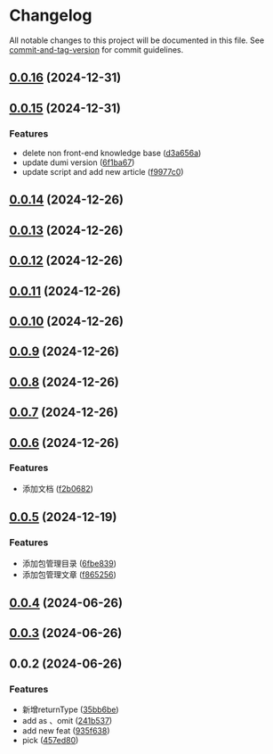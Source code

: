 # Changelog

All notable changes to this project will be documented in this file. See [commit-and-tag-version](https://github.com/absolute-version/commit-and-tag-version) for commit guidelines.

## [0.0.16](https://github.com/dai1254473705/fe-interview/compare/v0.0.15...v0.0.16) (2024-12-31)

## [0.0.15](https://github.com/dai1254473705/fe-interview/compare/v0.0.14...v0.0.15) (2024-12-31)


### Features

* delete non front-end knowledge base ([d3a656a](https://github.com/dai1254473705/fe-interview/commit/d3a656a59fe365e193cd3b496c4d9ab2ff755822))
* update dumi version ([6f1ba67](https://github.com/dai1254473705/fe-interview/commit/6f1ba674cece291efeffb2aed8d3ccc0d5e11bd5))
* update script and add new article ([f9977c0](https://github.com/dai1254473705/fe-interview/commit/f9977c0f73b2f87c4606fc97fd21442d2d95b33c))

## [0.0.14](https://github.com/dai1254473705/fe-interview/compare/v0.0.13...v0.0.14) (2024-12-26)

## [0.0.13](https://github.com/dai1254473705/fe-interview/compare/v0.0.12...v0.0.13) (2024-12-26)

## [0.0.12](https://github.com/dai1254473705/fe-interview/compare/v0.0.11...v0.0.12) (2024-12-26)

## [0.0.11](https://github.com/dai1254473705/fe-interview/compare/v0.0.10...v0.0.11) (2024-12-26)

## [0.0.10](https://github.com/dai1254473705/fe-interview/compare/v0.0.9...v0.0.10) (2024-12-26)

## [0.0.9](https://github.com/dai1254473705/fe-interview/compare/v0.0.8...v0.0.9) (2024-12-26)

## [0.0.8](https://github.com/dai1254473705/fe-interview/compare/v0.0.7...v0.0.8) (2024-12-26)

## [0.0.7](https://github.com/dai1254473705/fe-interview/compare/v0.0.6...v0.0.7) (2024-12-26)

## [0.0.6](https://github.com/dai1254473705/fe-interview/compare/v0.0.5...v0.0.6) (2024-12-26)


### Features

* 添加文档 ([f2b0682](https://github.com/dai1254473705/fe-interview/commit/f2b068226e8fd4c4c25d6d8d9ff7947d18f0845e))

## [0.0.5](https://github.com/dai1254473705/fe-interview/compare/v0.0.4...v0.0.5) (2024-12-19)


### Features

* 添加包管理目录 ([6fbe839](https://github.com/dai1254473705/fe-interview/commit/6fbe8391e58cb3c92ef90d3c538309f97954347d))
* 添加包管理文章 ([f865256](https://github.com/dai1254473705/fe-interview/commit/f865256815025fb8c0ef4667dbf29b9ae8700a36))

## [0.0.4](https://github.com/dai1254473705/fe-interview/compare/v0.0.3...v0.0.4) (2024-06-26)

## [0.0.3](https://github.com/dai1254473705/fe-interview/compare/v0.0.2...v0.0.3) (2024-06-26)

## 0.0.2 (2024-06-26)


### Features

* 新增returnType ([35bb6be](https://github.com/dai1254473705/fe-interview/commit/35bb6be9a806583481a34c2eaf486cd6eea6329e))
* add as 、omit ([241b537](https://github.com/dai1254473705/fe-interview/commit/241b5370b88585d2efae6d6d55a666c32f80ab8a))
* add new feat ([935f638](https://github.com/dai1254473705/fe-interview/commit/935f6385fdcd39eb592abdc6a708638bc03a2c59))
* pick ([457ed80](https://github.com/dai1254473705/fe-interview/commit/457ed800d0244707aeaf6f1b51dbeb407ca39311))
